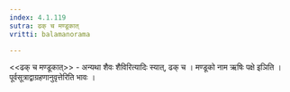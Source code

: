 ```yaml
---
index: 4.1.119
sutra: ढक् च मण्डूकात्‌
vritti: balamanorama

---
```

<<ढक् च मण्डूकात्>> - अन्यथा शैवः शैविरित्यादिः स्यात्, ढक् च । मण्डूको नाम ऋषिः पक्षे इञिति । पूर्वसूत्राद्वाग्रहणानुवृत्तेरिति भावः । 